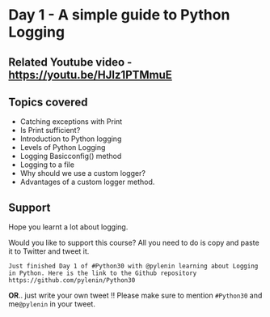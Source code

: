 # Day 1 - A simple guide to Python Logging

## Related Youtube video - https://youtu.be/HJIz1PTMmuE
## Topics covered

* Catching exceptions with Print
* Is Print sufficient?
* Introduction to Python logging
* Levels of Python Logging
* Logging Basicconfig() method
* Logging to a file
* Why should we use a custom logger?
* Advantages of a custom logger method.


## Support
Hope you learnt a lot about logging.

Would you like to support this course? All you need to do is copy and paste it to Twitter and tweet it.

``Just finished Day 1 of #Python30 with @pylenin learning about Logging in Python. Here is the link to the Github repository
https://github.com/pylenin/Python30``

**OR**.. just write your own tweet !! Please make sure to mention `#Python30` and me`@pylenin` in your tweet.
